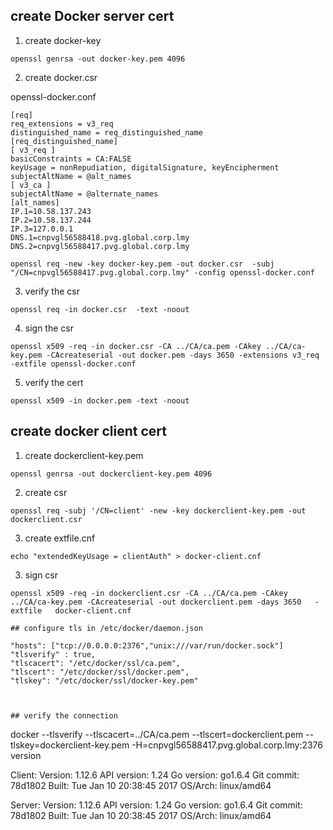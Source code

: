 ## create Docker server cert
1. create docker-key
```
openssl genrsa -out docker-key.pem 4096
```
2. create docker.csr 

openssl-docker.conf
```
[req]
req_extensions = v3_req
distinguished_name = req_distinguished_name
[req_distinguished_name]
[ v3_req ]
basicConstraints = CA:FALSE
keyUsage = nonRepudiation, digitalSignature, keyEncipherment
subjectAltName = @alt_names
[ v3_ca ]
subjectAltName = @alternate_names
[alt_names]
IP.1=10.58.137.243
IP.2=10.58.137.244
IP.3=127.0.0.1
DNS.1=cnpvgl56588418.pvg.global.corp.lmy
DNS.2=cnpvgl56588417.pvg.global.corp.lmy
```


```
openssl req -new -key docker-key.pem -out docker.csr  -subj "/CN=cnpvgl56588417.pvg.global.corp.lmy" -config openssl-docker.conf
```
3. verify the csr 
```
openssl req -in docker.csr  -text -noout
```
4. sign the csr
```
openssl x509 -req -in docker.csr -CA ../CA/ca.pem -CAkey ../CA/ca-key.pem -CAcreateserial -out docker.pem -days 3650 -extensions v3_req -extfile openssl-docker.conf
```
5. verify the cert 
```
openssl x509 -in docker.pem -text -noout
```
## create docker client cert 

1. create dockerclient-key.pem
```
openssl genrsa -out dockerclient-key.pem 4096
```
2. create csr 
```
openssl req -subj '/CN=client' -new -key dockerclient-key.pem -out dockerclient.csr
```

3. create extfile.cnf
```
echo "extendedKeyUsage = clientAuth" > docker-client.cnf
```
3. sign csr 
``` 
openssl x509 -req -in dockerclient.csr -CA ../CA/ca.pem -CAkey ../CA/ca-key.pem -CAcreateserial -out dockerclient.pem -days 3650   -extfile   docker-client.cnf

## configure tls in /etc/docker/daemon.json

```
    "hosts": ["tcp://0.0.0.0:2376","unix:///var/run/docker.sock"]
    "tlsverify" : true,
    "tlscacert": "/etc/docker/ssl/ca.pem",
    "tlscert": "/etc/docker/ssl/docker.pem",
    "tlskey": "/etc/docker/ssl/docker-key.pem"
```


## verify the connection
```
docker --tlsverify --tlscacert=../CA/ca.pem  --tlscert=dockerclient.pem  --tlskey=dockerclient-key.pem -H=cnpvgl56588417.pvg.global.corp.lmy:2376 version

Client:
 Version:      1.12.6
 API version:  1.24
 Go version:   go1.6.4
 Git commit:   78d1802
 Built:        Tue Jan 10 20:38:45 2017
 OS/Arch:      linux/amd64

Server:
 Version:      1.12.6
 API version:  1.24
 Go version:   go1.6.4
 Git commit:   78d1802
 Built:        Tue Jan 10 20:38:45 2017
 OS/Arch:      linux/amd64
 ```